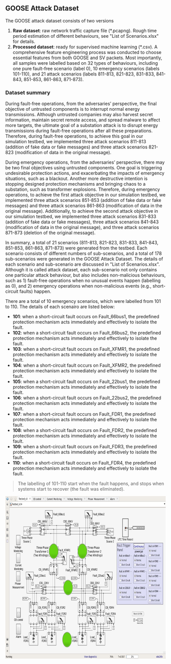 ## GOOSE Attack Dataset
The GOOSE attack dataset consists of two versions
1. **Raw dataset**: raw network traffic capture file (\*.pcapng). Rough time period estimation of different behaviours, see "List of Scenarios.xlsx" for details.
2. **Processed dataset**: ready for supervised machine learning (\*.csv). A comprehensive feature engineering process was conducted to choose essential features from both GOOSE and SV packets. Most importantly, all samples were labelled based on 32 types of behaviours, including one pure fault-free scenario (label 0), 10 emergency scenarios (labels 101-110), and 21 attack scenarios (labels 811-813, 821-823, 831-833, 841-843, 851-853, 861-863, 871-873).

### Dataset summary
During fault-free operations, from the adversaries’ perspective, the final objective of untrusted components is to interrupt normal energy transmissions. Although untrusted companies may also harvest secret information, maintain secret remote access, and spread malware to affect more targets, the ultimate goal of a substation attack is to disrupt energy transmissions during fault-free operations after all these preparations. Therefore, during fault-free operations, to achieve this goal in our simulation testbed, we implemented three attack scenarios 811-813 (addition of fake data or fake messages) and three attack scenarios 821-823 (modification of data in the original message).

During emergency operations, from the adversaries’ perspective, there may be two final objectives using untrusted components. One goal is triggering undesirable protection actions, and exacerbating the impacts of emergency situations, such as a blackout. Another more destructive intention is stopping designed protection mechanisms and bringing chaos to a substation, such as transformer explosions. Therefore, during emergency operations, to achieve the first attack objective in our simulation testbed, we implemented three attack scenarios 851-853 (addition of fake data or fake messages) and three attack scenarios 861-863 (modification of data in the original message). Additionally, to achieve the second attack objective in our simulation testbed, we implemented three attack scenarios 831-833 (addition of fake data or fake messages), three attack scenarios 841-843 (modification of data in the original message), and three attack scenarios 871-873 (deletion of the original message).

In summary, a total of 21 scenarios (811-813, 821-823, 831-833, 841-843, 851-853, 861-863, 871-873) were generated from the testbed. Each scenario consists of different numbers of sub-scenarios, and a total of 178 sub-scenarios were generated in the GOOSE Attack Dataset. The details of each scenario and sub-scenario are discussed in "List of Scenarios.xlsx". Although it is called attack dataset, each sub-scenario not only contains one particular attack behaviour, but also includes non-malicious behaviours, such as 1) fault-free operations when no unusual events happen (labelling as 0), and 2) emergency operations when non-malicious events (e.g., short-circuit faults) happen. 

There are a total of 10 emergency scenarios, which were labelled from 101 to 110. The details of each scenairo are listed below:
- **101**: when a short-circuit fault occurs on Fault_66bus1, the predefined protection mechanism acts immediately and effectively to isolate the fault.
- **102**: when a short-circuit fault occurs on Fault_66bus2, the predefined protection mechanism acts immediately and effectively to isolate the fault.
- **103**: when a short-circuit fault occurs on Fault_XFMR1, the predefined protection mechanism acts immediately and effectively to isolate the fault. 
- **104**: when a short-circuit fault occurs on Fault_XFMR2, the predefined protection mechanism acts immediately and effectively to isolate the fault. 
- **105**: when a short-circuit fault occurs on Fault_22bus1, the predefined protection mechanism acts immediately and effectively to isolate the fault. 
- **106**: when a short-circuit fault occurs on Fault_22bus2, the predefined protection mechanism acts immediately and effectively to isolate the fault. 
- **107**: when a short-circuit fault occurs on Fault_FDR1, the predefined protection mechanism acts immediately and effectively to isolate the fault. 
- **108**: when a short-circuit fault occurs on Fault_FDR2, the predefined protection mechanism acts immediately and effectively to isolate the fault. 
- **109**: when a short-circuit fault occurs on Fault_FDR3, the predefined protection mechanism acts immediately and effectively to isolate the fault.
- **110**: when a short-circuit fault occurs on Fault_FDR4, the predefined protection mechanism acts immediately and effectively to isolate the fault. 

> The labelling of 101-110 start when the fault happens, and stops when systems start to recover (the fault was eliminated).

<img src="https://github.com/CSCRC-SCREED/QUT-ZSS-2023/blob/main/PrimaryPlant.jpg" alt="" width="800" height="510" />